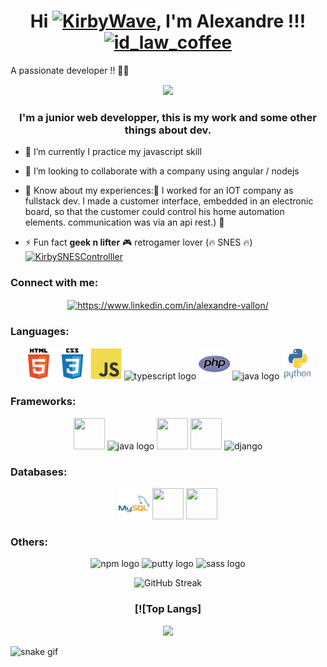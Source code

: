 <h1 align="center">Hi <a href="https://emoji.gg/emoji/4546-kirbywave"><img src="https://cdn3.emoji.gg/emojis/4546-kirbywave.gif" width="64px" height="64px" alt="KirbyWave"></a>, I'm Alexandre !!! <a href="https://emoji.gg/emoji/8158-id-law-coffee"><img src="https://cdn3.emoji.gg/emojis/8158-id-law-coffee.gif" width="64px" height="64px" alt="id_law_coffee"></a> </h1>

<p align="center></p>
<h3 align="center">A passionate developer !! 👨‍💻</h3>
<p style="margin: 15px;" align="center">
    <img src="https://readme-typing-svg.herokuapp.com/?duration=2000&color=1da53d&center=true&vCenter=true&lines=developer+beginner;coffee+addict;Daddy%27n%27Geek;Powerlifter+%F0%9F%8F%8B">
    <h3 align="center">I'm a junior web developper, this is my work and some other things about dev.</h3>
</p>
                  
    
- 🌱 I’m currently I practice my javascript skill

- 👯 I’m looking to collaborate with a company using angular / nodejs 

- 📄 Know about my experiences:📜 I worked for an IOT company as fullstack dev. I made a customer interface, embedded in an electronic board, so that the customer could control his home automation elements. communication was via an api rest.)  📜  

- ⚡ Fun fact **geek n lifter**  🎮 retrogamer lover (🔥 SNES 🔥) <a href="https://emoji.gg/emoji/4886-kirbysnescontrolller"><img src="https://cdn3.emoji.gg/emojis/4886-kirbysnescontrolller.gif" width="64px" height="64px" alt="KirbySNESControlller"></a> 

<h3 align="left">Connect with me:</h3>
                
<p align="center">
<a href="https://www.linkedin.com/in/alexandre-vallon/" target="blank"><img align="center" src="https://raw.githubusercontent.com/rahuldkjain/github-profile-readme-generator/master/src/images/icons/Social/linked-in-alt.svg" alt="https://www.linkedin.com/in/alexandre-vallon/" height="30" width="40" /></a>
</p>


<h3 align="left">Languages:</h3>
                

 
<p align="center">
                                     
<img src="https://raw.githubusercontent.com/devicons/devicon/master/icons/html5/html5-original-wordmark.svg" width="50" height="50"/>
<img src="https://raw.githubusercontent.com/devicons/devicon/master/icons/css3/css3-original-wordmark.svg" alt="css3" width="50" height="50"/>
<img src="https://raw.githubusercontent.com/devicons/devicon/master/icons/javascript/javascript-original.svg" alt="javascript" width="50" height="50"/>
<img src="https://cdn.jsdelivr.net/gh/devicons/devicon/icons/typescript/typescript-original.svg" height="40" alt="typescript logo"  />
<img src="https://raw.githubusercontent.com/devicons/devicon/master/icons/php/php-original.svg" width="50" height="50"/>
<img src="https://cdn.jsdelivr.net/gh/devicons/devicon/icons/java/java-original.svg" height="40" alt="java logo"  />
<img src="https://raw.githubusercontent.com/devicons/devicon/master/icons/python/python-original-wordmark.svg" alt="python" width="50" height="50"/>

</p>

<h3 align="left">Frameworks: </h3>

<p align="center">

    
<img src="https://cdn.jsdelivr.net/gh/devicons/devicon/icons/angularjs/angularjs-original.svg" width="50" height="50" />
<img src="https://cdn.jsdelivr.net/gh/devicons/devicon/icons/spring/spring-original.svg" height="40" alt="java logo"  />
<img src="https://cdn.jsdelivr.net/gh/devicons/devicon/icons/ionic/ionic-original-wordmark.svg" width="50" height="50"/>
<img src="https://cdn.jsdelivr.net/gh/devicons/devicon/icons/nodejs/nodejs-original.svg" width="50" height="50"/>
<img src="https://cdn.iconscout.com/icon/free/png-256/free-django-3629322-3031821.png?f=webp&w=256" alt="django" width="50" height="50"/>
</p>

<h3 align="left">Databases: </h3>

<p align="center">
<img src="https://raw.githubusercontent.com/devicons/devicon/master/icons/mysql/mysql-original-wordmark.svg" alt="mysql" width="50" height="50"/>
<img src="https://cdn.jsdelivr.net/gh/devicons/devicon/icons/postgresql/postgresql-original-wordmark.svg" width="50" height="50" />
<img src="https://cdn.jsdelivr.net/gh/devicons/devicon/icons/mongodb/mongodb-original-wordmark.svg" width="50" height="50" />
</p>

<h3 align="left">Others: </h3>

<p align="center">
<img src="https://cdn.jsdelivr.net/gh/devicons/devicon/icons/npm/npm-original-wordmark.svg" height="40" alt="npm logo"  />
<img src="https://cdn.jsdelivr.net/gh/devicons/devicon/icons/putty/putty-original.svg" height="40" alt="putty logo"  />
<img src="https://cdn.jsdelivr.net/gh/devicons/devicon/icons/sass/sass-original.svg" height="40" alt="sass logo"  />
</p>

<p align="center"><img src="https://streak-stats.demolab.com?user=Al-vallon&theme=tokyonight&hide_border=true&mode=weekly" alt="GitHub Streak"/></p>
<h3 align="center"> [![Top Langs]</h3>
<p align="center">  <img src="https://github-readme-stats.vercel.app/api/top-langs/?username=Al-vallon&layout=compact&theme=vision-friendly-dark"/></p>

![snake gif](https://github.com/Al-vallon/Al-vallon/blob/output/github-contribution-grid-snake.svg)


